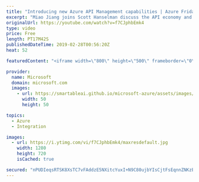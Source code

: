 ```yaml
---
title: "Introducing new Azure API Management capabilities | Azure Friday"
excerpt: "Miao Jiang joins Scott Hanselman discuss the API economy and how companies must master the challenges inherent in building, maintaining, managing, and exposing APIs to participate. That's where Azure API Management can help. Azure API Management is a solution for publishing APIs to external and internal"
originalUrl: https://youtube.com/watch?v=f7CJphbEmk4
type: video
price: Free
length: PT17M42S
publishedDateTime: 2019-02-28T00:56:20Z
heat: 52

featuredContent: "<iframe width=\"800\" height=\"500\" frameborder=\"0\" src=\"https://www.youtube.com/embed/f7CJphbEmk4\" allow=\"accelerometer; autoplay; encrypted-media; gyroscope; picture-in-picture\" allowfullscreen></iframe>"

provider:
  name: Microsoft
  domain: microsoft.com
  images:
    - url: https://smartableai.github.io/microsoft-azure/assets/images/organizations/microsoft.com-50x50.jpg
      width: 50
      height: 50

topics:
  - Azure
  - Integration

images:
  - url: https://i.ytimg.com/vi/f7CJphbEmk4/maxresdefault.jpg
    width: 1280
    height: 720
    isCached: true

secured: "nPUDIeqsRTSK8XsTC7vFAddzE5NXitcYuxI+N9C80ujbYIsCjtFsEqnnZNKzEaIaZgE4kEblcyfB2XO7TjR0zim82f56XhdBOpdyrfAKIh8YBlOzvT6Edtg6sFtjwJs25bcllhn7hBpxqEfR1vAkxuQLAjCF3p5iBHeIQduZARklUhAub1FZsSa5k7sDC2ZKDpPX/Z5u2BDvS7gFD4xHXr62sGZmqaEQCEu/Fmir/bTgkrxL0vC3vBbSLFO3TDf0XszufIurr8eBdV8/ODLzuirad4e4Nmrrl8lAQGsLyduI+MB4Mdu1ewOqbDU6/kU5uNByauLw893Qe4zUG6IE0zxqu8WzCVKtLub5XatUM/XaoyF6YMaZ7S9oj4r6QaDavxOnxUSHel8+xDMp6FOP5oE/J640ppemZuMPVUxdSSA=;6yvV3buKAXnwZ052Ve0kdQ=="
---
```


